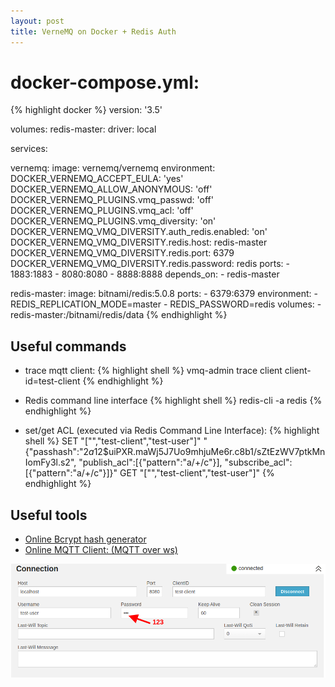 ```yaml
---
layout: post
title: VerneMQ on Docker + Redis Auth 
---
```


# docker-compose.yml:
{% highlight docker %}
version: '3.5'

volumes:
  redis-master:
    driver: local

services:

  vernemq:
    image: vernemq/vernemq
    environment:
      DOCKER_VERNEMQ_ACCEPT_EULA: 'yes'
      DOCKER_VERNEMQ_ALLOW_ANONYMOUS: 'off'
      DOCKER_VERNEMQ_PLUGINS.vmq_passwd: 'off'
      DOCKER_VERNEMQ_PLUGINS.vmq_acl: 'off'
      DOCKER_VERNEMQ_PLUGINS.vmq_diversity: 'on'
      DOCKER_VERNEMQ_VMQ_DIVERSITY.auth_redis.enabled: 'on'
      DOCKER_VERNEMQ_VMQ_DIVERSITY.redis.host: redis-master
      DOCKER_VERNEMQ_VMQ_DIVERSITY.redis.port: 6379
      DOCKER_VERNEMQ_VMQ_DIVERSITY.redis.password: redis
    ports:
      - 1883:1883
      - 8080:8080
      - 8888:8888
    depends_on:
      - redis-master

  redis-master:
    image: bitnami/redis:5.0.8
    ports:
      - 6379:6379
    environment:
      - REDIS_REPLICATION_MODE=master
      - REDIS_PASSWORD=redis
    volumes:
      - redis-master:/bitnami/redis/data
{% endhighlight %}

## Useful commands

- trace mqtt client:
{% highlight shell %}
vmq-admin trace client client-id=test-client
{% endhighlight %}

- Redis command line interface
{% highlight shell %}
redis-cli -a redis
{% endhighlight %}

- set/get ACL (executed via Redis Command Line Interface):
{% highlight shell %}
SET "[\"\",\"test-client\",\"test-user\"]" "{\"passhash\":\"$2a$12$uiPXR.maWj5J7Uo9mhjuMe6r.c8b1/sZtEzWV7ptkMnIomFy3l.s2\", \"publish_acl\":[{\"pattern\":\"a/+/c\"}], \"subscribe_acl\":[{\"pattern\":\"a/+/c\"}]}"
GET "[\"\",\"test-client\",\"test-user\"]"
{% endhighlight %}

## Useful tools
- [Online Bcrypt hash generator](https://8gwifi.org/bccrypt.jsp)
- [Online MQTT Client: (MQTT over ws)](http://www.hivemq.com/demos/websocket-client/)

![Connect Over Web Sockets](/images/mqtt_over_ws_connect_config.png)

